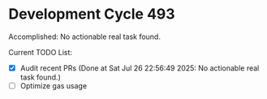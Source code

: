 # Development Cycle 493

Accomplished: No actionable real task found.

Current TODO List:

- [x] Audit recent PRs  (Done at Sat Jul 26 22:56:49 2025: No actionable real task found.)
- [ ] Optimize gas usage